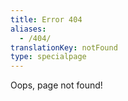 ```yaml
---
title: Error 404
aliases:
  - /404/
translationKey: notFound
type: specialpage
---
```


Oops, page not found!
